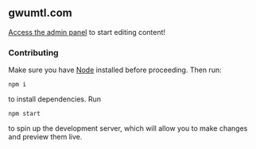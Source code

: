 ## gwumtl.com

[Access the admin panel](https://gwumtl.com/admin) to start editing
content!

### Contributing

Make sure you have [Node](https://nodejs.org/en/) installed before proceeding.
Then run:

```
npm i
```

to install dependencies. Run

```
npm start
```

to spin up the development server, which will allow you to make changes and
preview them live.
